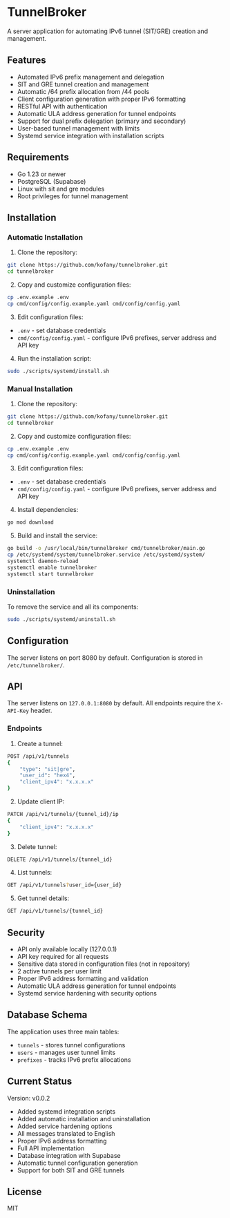# TunnelBroker

A server application for automating IPv6 tunnel (SIT/GRE) creation and management.

## Features

- Automated IPv6 prefix management and delegation
- SIT and GRE tunnel creation and management
- Automatic /64 prefix allocation from /44 pools
- Client configuration generation with proper IPv6 formatting
- RESTful API with authentication
- Automatic ULA address generation for tunnel endpoints
- Support for dual prefix delegation (primary and secondary)
- User-based tunnel management with limits
- Systemd service integration with installation scripts

## Requirements

- Go 1.23 or newer
- PostgreSQL (Supabase)
- Linux with sit and gre modules
- Root privileges for tunnel management

## Installation

### Automatic Installation

1. Clone the repository:
```bash
git clone https://github.com/kofany/tunnelbroker.git
cd tunnelbroker
```

2. Copy and customize configuration files:
```bash
cp .env.example .env
cp cmd/config/config.example.yaml cmd/config/config.yaml
```

3. Edit configuration files:
- `.env` - set database credentials
- `cmd/config/config.yaml` - configure IPv6 prefixes, server address and API key

4. Run the installation script:
```bash
sudo ./scripts/systemd/install.sh
```

### Manual Installation

1. Clone the repository:
```bash
git clone https://github.com/kofany/tunnelbroker.git
cd tunnelbroker
```

2. Copy and customize configuration files:
```bash
cp .env.example .env
cp cmd/config/config.example.yaml cmd/config/config.yaml
```

3. Edit configuration files:
- `.env` - set database credentials
- `cmd/config/config.yaml` - configure IPv6 prefixes, server address and API key

4. Install dependencies:
```bash
go mod download
```

5. Build and install the service:
```bash
go build -o /usr/local/bin/tunnelbroker cmd/tunnelbroker/main.go
cp /etc/systemd/system/tunnelbroker.service /etc/systemd/system/
systemctl daemon-reload
systemctl enable tunnelbroker
systemctl start tunnelbroker
```

### Uninstallation

To remove the service and all its components:
```bash
sudo ./scripts/systemd/uninstall.sh
```

## Configuration

The server listens on port 8080 by default. Configuration is stored in `/etc/tunnelbroker/`.

## API

The server listens on `127.0.0.1:8080` by default. All endpoints require the `X-API-Key` header.

### Endpoints

1. Create a tunnel:
```bash
POST /api/v1/tunnels
{
    "type": "sit|gre",
    "user_id": "hex4",
    "client_ipv4": "x.x.x.x"
}
```

2. Update client IP:
```bash
PATCH /api/v1/tunnels/{tunnel_id}/ip
{
    "client_ipv4": "x.x.x.x"
}
```

3. Delete tunnel:
```bash
DELETE /api/v1/tunnels/{tunnel_id}
```

4. List tunnels:
```bash
GET /api/v1/tunnels?user_id={user_id}
```

5. Get tunnel details:
```bash
GET /api/v1/tunnels/{tunnel_id}
```

## Security

- API only available locally (127.0.0.1)
- API key required for all requests
- Sensitive data stored in configuration files (not in repository)
- 2 active tunnels per user limit
- Proper IPv6 address formatting and validation
- Automatic ULA address generation for tunnel endpoints
- Systemd service hardening with security options

## Database Schema

The application uses three main tables:
- `tunnels` - stores tunnel configurations
- `users` - manages user tunnel limits
- `prefixes` - tracks IPv6 prefix allocations

## Current Status

Version: v0.0.2
- Added systemd integration scripts
- Added automatic installation and uninstallation
- Added service hardening options
- All messages translated to English
- Proper IPv6 address formatting
- Full API implementation
- Database integration with Supabase
- Automatic tunnel configuration generation
- Support for both SIT and GRE tunnels

## License

MIT
